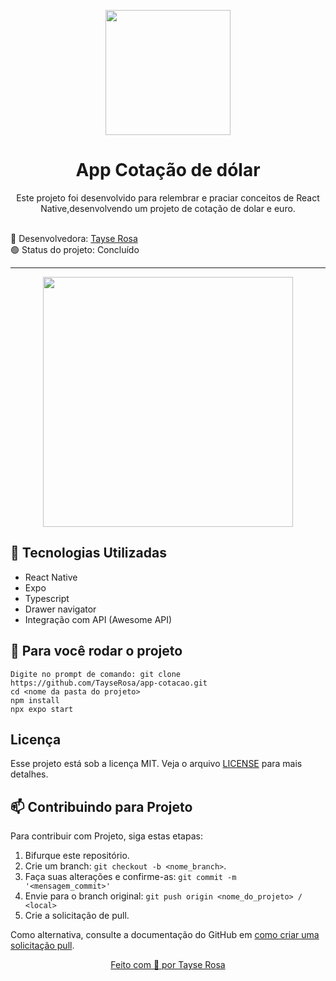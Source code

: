 <p align="center">

  <img src="" width="200">
</p>
<h1 align="center"> App Cotação de dólar</h1>

<p align="center">Este projeto foi desenvolvido para relembrar e praciar conceitos de React Native,desenvolvendo um projeto de cotação de dolar e euro.</p>

<br>
🚀 Desenvolvedora:
<a href="https://www.tayserosa.com">
Tayse Rosa
</a>
<br>
🟢 Status do projeto: Concluído

---
<p align="center">
  <img src="readme01.jpeg" width="400">
</p>


## 🚀 Tecnologias Utilizadas
<ul>
    <li>React Native</li>
    <li>Expo</li>
    <li>Typescript</li>
    <li>Drawer navigator </li>
    <li>Integração com API (Awesome API) </li>
</ul>


## 🚀 Para você rodar o projeto
```
Digite no prompt de comando: git clone https://github.com/TayseRosa/app-cotacao.git
cd <nome da pasta do projeto>
npm install
npx expo start
```

## Licença
Esse projeto está sob a licença MIT. Veja o arquivo [LICENSE](LICENSE.md) para mais detalhes.


## 📫 Contribuindo para Projeto

Para contribuir com Projeto, siga estas etapas:

1. Bifurque este repositório.
2. Crie um branch: `git checkout -b <nome_branch>`.
3. Faça suas alterações e confirme-as: `git commit -m '<mensagem_commit>'`
4. Envie para o branch original: `git push origin <nome_do_projeto> / <local>`
5. Crie a solicitação de pull.

Como alternativa, consulte a documentação do GitHub em [como criar uma solicitação pull](https://help.github.com/en/github/collaborating-with-issues-and-pull-requests/creating-a-pull-request).


<a href="https://www.tayserosa.com">
<p align="center">Feito com 💜 por Tayse Rosa</p>
</a>